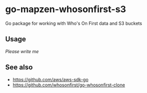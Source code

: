 # go-mapzen-whosonfirst-s3

Go package for working with Who's On First data and S3 buckets

## Usage

_Please write me_

## See also

* https://github.com/aws/aws-sdk-go
* https://github.com/whosonfirst/go-whosonfirst-clone